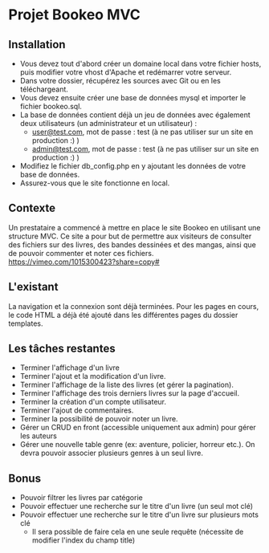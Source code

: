 # Projet Bookeo MVC
## Installation
* Vous devez tout d'abord créer un domaine local dans votre fichier hosts, puis modifier votre vhost d'Apache et redémarrer votre serveur.
* Dans votre dossier, récupérez les sources avec Git ou en les téléchargeant.
* Vous devez ensuite créer une base de données mysql et importer le fichier bookeo.sql.
* La base de données contient déjà un jeu de données avec également deux utilisateurs (un administrateur et un utilisateur) :
    * user@test.com, mot de passe : test (à ne pas utiliser sur un site en production :) )
    * admin@test.com, mot de passe : test (à ne pas utiliser sur un site en production :) )
* Modifiez le fichier db_config.php en y ajoutant les données de votre base de données.
* Assurez-vous que le site fonctionne en local.

## Contexte
Un prestataire a commencé à mettre en place le site Bookeo en utilisant une structure MVC. Ce site a pour but de permettre aux visiteurs de consulter des fichiers sur des livres, des bandes dessinées et des mangas, ainsi que de pouvoir commenter et noter ces fichiers.
https://vimeo.com/1015300423?share=copy#

## L'existant
La navigation et la connexion sont déjà terminées. Pour les pages en cours, le code HTML a déjà été ajouté dans les différentes pages du dossier templates.

## Les tâches restantes
* Terminer l'affichage d'un livre
* Terminer l'ajout et la modification d'un livre.
* Terminer l'affichage de la liste des livres (et gérer la pagination).
* Terminer l'affichage des trois derniers livres sur la page d'accueil.
* Terminer la création d'un compte utilisateur.
* Terminer l'ajout de commentaires.
* Terminer la possibilité de pouvoir noter un livre.
* Gérer un CRUD en front (accessible uniquement aux admin) pour gérer les auteurs
* Gérer une nouvelle table genre (ex: aventure, policier, horreur etc.). On devra pouvoir associer plusieurs genres à un seul livre.

## Bonus
* Pouvoir filtrer les livres par catégorie
* Pouvoir effectuer une recherche sur le titre d'un livre (un seul mot clé)
* Pouvoir effectuer une recherche sur le titre d'un livre sur plusieurs mots clé
    * Il sera possible de faire cela en une seule requête (nécessite de modifier l'index du champ title)
